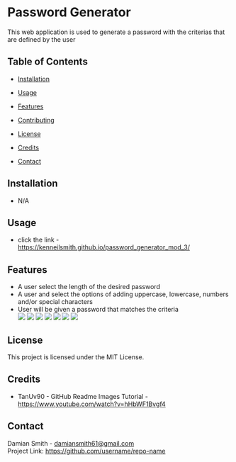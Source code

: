 # Password Generator

This web application is used to generate a password with the criterias that are defined by the user

## Table of Contents

- [Installation](#installation) 
 
- [Usage](#usage) 
  

- [Features](#features) 
- [Contributing](#contributing)
- [License](#license)
- [Credits](#credits)
- [Contact](#contact)

## Installation
 - N/A


## Usage

- click the link - https://kenneilsmith.github.io/password_generator_mod_3/

## Features

- A user select the length of the desired password 
- A user and select the options of adding uppercase, lowercase, numbers and/or special characters 
- User will be given a password that matches the criteria \
![](images/screenshot-1)
![](images/screenshot-2)
![](images/screenshot-3)
![](images/screenshot-4)
![](images/screenshot-5)
![](images/screenshot-6)
![](images/screenshot-7)

## License

This project is licensed under the MIT License.

## Credits
   -    TanUv90 - GitHub Readme Images Tutorial  - https://www.youtube.com/watch?v=hHbWF1Bvgf4


## Contact


Damian Smith - damiansmith61@gmail.com \
Project Link: https://github.com/username/repo-name
